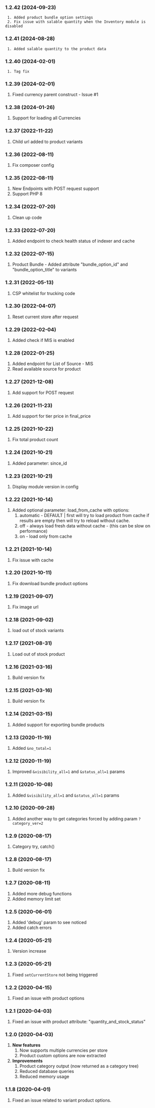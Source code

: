 ### 1.2.42 (2024-09-23)
     1. Added product bundle option settings
     2. Fix issue with salable quantity when the Inventory module is disabled

### 1.2.41 (2024-08-28)
     1. Added salable quantity to the product data

### 1.2.40 (2024-02-01)
     1. Tag fix

### 1.2.39 (2024-02-01)
  1. Fixed currency parent construct - Issue #1

### 1.2.38 (2024-01-26)
  1. Support for loading all Currencies

### 1.2.37 (2022-11-22)
  1. Child url added to product variants

### 1.2.36 (2022-08-11)
  1. Fix composer config

### 1.2.35 (2022-08-11)
  1. New Endpoints with POST request support
  2. Support PHP 8

### 1.2.34 (2022-07-20)
  1. Clean up code

### 1.2.33 (2022-07-20)
  1. Added endpoint to check health status of indexer and cache

### 1.2.32 (2022-07-15)
  1. Product Bundle - Added attribute "bundle_option_id" and "bundle_option_title" to variants

### 1.2.31 (2022-05-13)
  1. CSP whitelist for trucking code

### 1.2.30 (2022-04-07)
  1. Reset current store after request

### 1.2.29 (2022-02-04)
  1. Added check if MIS is enabled

### 1.2.28 (2022-01-25)
  1. Added endpoint for List of Source - MIS
  2. Read available source for product

### 1.2.27 (2021-12-08)
  1. Add support for POST request

### 1.2.26 (2021-11-23)
  1. Add support for tier price in final_price

### 1.2.25 (2021-10-22)
  1. Fix total product count

### 1.2.24 (2021-10-21)
  1. Added parameter: since_id

### 1.2.23 (2021-10-21)
  1. Display module version in config

### 1.2.22 (2021-10-14)
  1. Added optional parameter: load_from_cache with options:
     1. automatic - DEFAULT | first will try to load product from cache if results are empty then will try to reload without cache.
     2. off - always load fresh data without cache - (this can be slow on performance)
     3. on - load only from cache

### 1.2.21 (2021-10-14)
  1. Fix issue with cache 

### 1.2.20 (2021-10-11)
  1. Fix download bundle product options

### 1.2.19 (2021-09-07)
  1. Fix image url

### 1.2.18 (2021-09-02)
  1. load out of stock variants

### 1.2.17 (2021-08-31)
  1. Load out of stock product

### 1.2.16 (2021-03-16)
  1. Build version fix

### 1.2.15 (2021-03-16)
  1. Build version fix

### 1.2.14 (2021-03-15)
  1. Added support for exporting bundle products

### 1.2.13 (2020-11-19)
  1. Added `&no_total=1`

### 1.2.12 (2020-11-19)
  1. Improved `&visibility_all=1` and `&status_all=1` params

### 1.2.11 (2020-10-08)
  1. Added `&visibility_all=1` and `&status_all=1` params

### 1.2.10 (2020-09-28)
  1. Added another way to get categories forced by adding param `?category_ver=2`

### 1.2.9 (2020-08-17)
  1. Category try, catch()
  
### 1.2.8 (2020-08-17)
  1. Build version fix
  
### 1.2.7 (2020-08-11)
  1. Added more debug functions
  2. Added memory limit set

### 1.2.5 (2020-06-01)
  1. Added 'debug' param to see noticed
  2. Added catch errors

### 1.2.4 (2020-05-21)
  1. Version increase
  
### 1.2.3 (2020-05-21)
  1. Fixed `setCurrentStore` not being triggered
  
### 1.2.2 (2020-04-15)
  1. Fixed an issue with product options

### 1.2.1 (2020-04-03)
  1. Fixed an issue with product attribute: "quantity_and_stock_status"

### 1.2.0 (2020-04-03)
  1. **New features**
        1. Now supports multiple currencies per store
        2. Product custom options are now extracted
  2. **Improvements**
        1. Product category output (now returned as a category tree)
        2. Reduced database queries
        3. Reduced memory usage
  
### 1.1.8 (2020-04-01)
  1. Fixed an issue related to variant product options.
